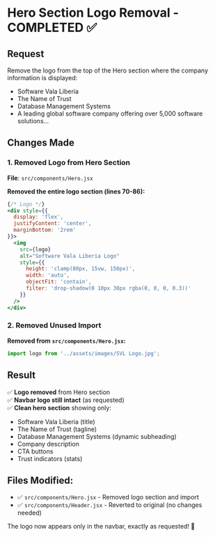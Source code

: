 # Hero Section Logo Removal - COMPLETED ✅

## Request
Remove the logo from the top of the Hero section where the company information is displayed:
- Software Vala Liberia
- The Name of Trust
- Database Management Systems
- A leading global software company offering over 5,000 software solutions...

## Changes Made

### 1. Removed Logo from Hero Section
**File**: `src/components/Hero.jsx`

**Removed the entire logo section (lines 70-86):**
```jsx
{/* Logo */}
<div style={{
  display: 'flex',
  justifyContent: 'center',
  marginBottom: '2rem'
}}>
  <img 
    src={logo} 
    alt="Software Vala Liberia Logo" 
    style={{
      height: 'clamp(80px, 15vw, 150px)',
      width: 'auto',
      objectFit: 'contain',
      filter: 'drop-shadow(0 10px 30px rgba(0, 0, 0, 0.3))'
    }}
  />
</div>
```

### 2. Removed Unused Import
**Removed from `src/components/Hero.jsx`:**
```jsx
import logo from '../assets/images/SVL Logo.jpg';
```

## Result
✅ **Logo removed** from Hero section  
✅ **Navbar logo still intact** (as requested)  
✅ **Clean hero section** showing only:
   - Software Vala Liberia (title)
   - The Name of Trust (tagline)
   - Database Management Systems (dynamic subheading)
   - Company description
   - CTA buttons
   - Trust indicators (stats)

## Files Modified:
- ✅ `src/components/Hero.jsx` - Removed logo section and import
- ✅ `src/components/Header.jsx` - Reverted to original (no changes needed)

The logo now appears only in the navbar, exactly as requested! 🎉
